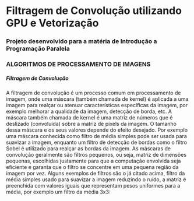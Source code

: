 # Filtragem de Convolução utilizando GPU e Vetorização

### Projeto desenvolvido para a matéria de Introdução a Programação Paralela

### ALGORITMOS DE PROCESSAMENTO DE IMAGENS


##### Filtragem de Convolução

A filtragem de convolução é um processo comum em processamento de imagem, onde 
uma máscara (também chamada de kernel) é aplicada a uma imagem para realçar ou 
atenuar características específicas da imagem, por exemplo melhorar a qualidade da 
imagem, detecção de borda, etc.
A máscara também chamada de kernel é uma matriz de números que é deslizado 
(convoluída) sobre a matriz de pixels da imagem. O tamanho dessa máscara e os 
seus valores depende do efeito desejado. Por exemplo uma máscara conhecida como 
filtro de média simples pode ser usada para suavizar a imagem, enquanto um filtro de 
detecção de bordas como o filtro Sobel é utilizado para realçar as bordas da imagem.
As máscaras de convolução geralmente são filtros pequenos, ou seja, matriz de 
dimensões pequenas, escolhidas justamente para que a computação envolvida seja 
eficiente e garanta que o filtro se concentre em uma pequena região da imagem por 
vez. Alguns exemplos de filtros são o já citado acima, filtro da média simples usado 
para suavizar a imagem reduzindo o ruído, a matriz é preenchida com valores iguais 
que representam pesos uniformes para a média, por exemplo um filtro da média 3x3:

    

